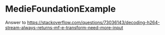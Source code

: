 ﻿# MedieFoundationExample

Answer to
https://stackoverflow.com/questions/73036143/decoding-h264-stream-always-returns-mf-e-transform-need-more-input
